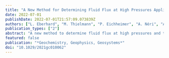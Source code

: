 ```yaml
---
title: "A New Method for Determining Fluid Flux at High Pressures Applied to the Dehydration of Serpentinites"
date: 2022-07-01
publishDate: 2022-07-01T21:57:09.073839Z
authors: ["L. Eberhard", "M. Thielmann", "P. Eichheimer", "A. Néri", "A. Suzuki", "M. Ohl", "W. Fujita", "K. Uesugi", "M. Nakamura", "G. J. Golabek", "D. J. Frost"]
publication_types: ["2"]
abstract: "A new method to determine fluid flux at high pressures and temperatures has been developed and used to study serpentinites at subduction zone conditions. Drill cores of a natural antigorite‐serpentinite with a strong foliation were used in multi‐anvil experiments in the range of 2–5 GPa and 450–800°C. Fluids released upon dehydration are fixed by the formation of brucite in an adjacent fluid sink. The amount and distribution of brucite serves as a proxy for fluid flow. In our specific setup the sample reacted with the surrounding fluid sink to form an additional layer of olivine, which has the potential to limit fluid flux within our experiments. For conditions prior to serpentine dehydration we used Al(OH)3 as fluid source. Fluid in this experiment did not migrate through the serpentinite, indicating that serpentine has a low diffusivity. The experiments also show that small deviatoric stresses have an influence on the fluid flux and can cause an anisotropic fluid flux. Comparison between the time scales of the determined fluid flux with fluid production rates indicates fluid pressure buildup during dehydration reactions. Adjacent less permeable layers can inhibit fluid flux and cause fluid pressure buildup even at conditions when an interconnected pore space formed. Subduction zones are regions where tectonic plates are recycled into the Earth's interior. Prior to subduction, the plates experienced extensive chemical interaction with the ocean water, forming hydrous minerals. Serpentine is an important hydrous mineral that can transport significant amounts of water into the Earth's interior. During subduction both pressure and temperature increase whereby hydrous minerals break down and release their water. The fluid migrates into the overlying mantle wedge, where it accounts for hydration as well as melting processes. The global flux balances would require this process to be very effective. However, it was so far not possible to measure the fluid flux at the subduction zone conditions in laboratories. In this study, we present a new method to determine the fluid flux prior and during dehydration. We found that prior to dehydration, the fluid flux in serpentinites is small. During dehydration the rocks ability to let fluids pass through increases. However, adjacent rocks with a low ability for fluid transport can further inhibit a fluid flux at these conditions. Generally, our experimental setup can be used for any system that immobilizes migrating fluids by hydration reactions. A new method to determine fluid flux at high pressure and temperature conditions is developed Slow fluid migration in serpentinites promotes brittle fracturing in subduction zones Fast fluid migration upon dehydration of serpentinites promotes large‐scale fluid flux, if not inhibited by adjacent less permeable layers A new method to determine fluid flux at high pressure and temperature conditions is developed Slow fluid migration in serpentinites promotes brittle fracturing in subduction zones Fast fluid migration upon dehydration of serpentinites promotes large‐scale fluid flux, if not inhibited by adjacent less permeable layers."
featured: false
publication: "*Geochemistry, Geophysics, Geosystems*"
doi: "10.1029/2021gc010062"
---
```


